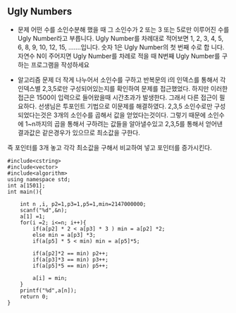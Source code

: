 ## Ugly Numbers

* 문제 
어떤 수를 소인수분해 했을 때 그 소인수가 2 또는 3 또는 5로만 이루어진 수를 Ugly Number라고 부릅니다. Ugly Number를 차례대로 적어보면
1, 2, 3, 4, 5, 6, 8, 9, 10, 12, 15, .......입니다. 숫자 1은 Ugly Number의 첫 번째 수로 합 니다. 자연수 N이 주어지면 Ugly Number를 차례로 적을 때 N번째 Ugly Number를 구하는 프로그램을 작성하세요

* 알고리즘
문제 더 작게 나누어서 소인수를 구하고 반복문의 i의 인덱스를 통해서 각 인덱스별 2,3,5로만 구성되어있는지를 확인하여 문제를 접근했었다. 
하지만 이러한 접근은 1500이 입력으로 들어왔을때 시간초과가 발생한다.
그래서 다른 접근이 필요하다. 선생님은 투포인트 기법으로 이문제를 해결하였다. 
2,3,5 소인수로만 구성되었다는것은 3개의 소인수를 곱해서 값을 얻었다는것이다.
그렇기 때문에 소인수에 1~n까지의 곱을 통해서 구하려는 값들을 알아낼수있고 
2,3,5를 통해서 얻어낸 결과값은 같은경우가 있으므로 최소값을 구한다. 

즉 포인터를 3개 놓고 각각 최소값을 구해서 비교하여 넣고 포인터를 증가시킨다.

```
#include<cstring>
#include<vector>
#include<algorithm>
using namespace std;
int a[1501];
int main(){

    int n ,i, p2=1,p3=1,p5=1,min=2147000000;
    scanf("%d",&n);
    a[1] =1;
    for(i =2; i<=n; i++){
        if(a[p2] * 2 < a[p3] * 3 ) min = a[p2] *2;
        else min = a[p3] *3;
        if(a[p5] * 5 < min) min = a[p5]*5;

        if(a[p2]*2 == min) p2++;
        if(a[p3]*3 == min) p3++;
        if(a[p5]*5 == min) p5++;

        a[i] = min;
    } 
    printf("%d",a[n]);
    return 0;
}
```